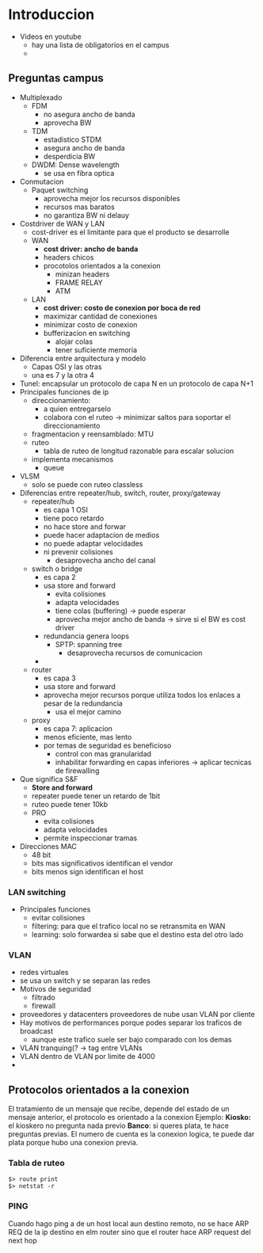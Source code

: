 # Introduccion

- Videos en youtube
	- hay una lista de obligatorios en el campus
	- 


## Preguntas campus

- Multiplexado
	- FDM
		- no asegura ancho de banda
		- aprovecha BW
	- TDM
		- estadistico STDM
		- asegura ancho de banda
		- desperdicia BW
	- DWDM: Dense wavelength 
		- se usa en fibra optica
- Conmutacion
	- Paquet switching
		- aprovecha mejor los recursos disponibles
		- recursos mas baratos
		- no garantiza BW ni delauy
- Costdriver de WAN y LAN
	- cost-driver es el limitante para que el producto se desarrolle
	- WAN
		- **cost driver: ancho de banda**
		- headers chicos
		- procotolos orientados a la conexion
			- minizan headers
			- FRAME RELAY
			- ATM
	- LAN
		- **cost driver: costo de conexion por boca de red**
		- maximizar cantidad de conexiones
		- minimizar costo de conexion
		- bufferizacion en switching
			- alojar colas
			- tener suficiente memoria
- Diferencia entre arquitectura y modelo
	- Capas OSI y las otras
	- una es 7 y la otra 4
- Tunel: encapsular un protocolo de capa N en un protocolo de capa N+1
- Principales funciones de ip
	- direccionamiento: 
		- a quien entregarselo
		- colabora con el ruteo -> minimizar saltos para soportar el direccionamiento
	- fragmentacion y reensamblado: MTU 
	- ruteo 
		- tabla de ruteo de longitud razonable para escalar solucion
	- implementa mecanismos
		- queue
- VLSM 
	- solo se puede con ruteo classless
- Diferencias entre repeater/hub, switch, router, proxy/gateway
	- repeater/hub 
		- es capa 1 OSI
		- tiene poco retardo
		- no hace store and forwar
		- puede hacer adaptacion de medios
		- no puede adaptar velocidades 
		- ni prevenir colisiones
			- desaprovecha ancho del canal
	- switch o bridge 
		- es capa 2
		- usa store and forward
			- evita colisiones
			- adapta velocidades
			- tiene colas (buffering) -> puede esperar
			- aprovecha mejor ancho de banda -> sirve si el BW es cost driver
		- redundancia genera loops
			- SPTP: spanning tree
				- desaprovecha recursos de comunicacion
		- 
	- router 
		- es capa 3
		- usa store and forward
		- aprovecha mejor recursos porque utiliza todos los enlaces a pesar de la redundancia
			- usa el mejor camino
	- proxy 
		- es capa 7: aplicacion
		- menos eficiente, mas lento
		- por temas de seguridad es beneficioso
			- control con mas granularidad
			- inhabilitar forwarding en capas inferiores -> aplicar tecnicas de firewalling
- Que significa S&F
	- **Store and forward**
	- repeater puede tener un retardo de 1bit
	- ruteo puede tener 10kb
	- PRO
		- evita colisiones
		- adapta velocidades
		- permite inspeccionar tramas
- Direcciones MAC
	- 48 bit
	- bits mas significativos identifican el vendor
	- bits menos sign identifican el host
### LAN switching

- Principales funciones
	- evitar colisiones
	- filtering: para que el trafico local no se retransmita en WAN
	- learning: solo forwardea si sabe que el destino esta del otro lado
### VLAN

- redes virtuales
- se usa un switch y se separan las redes
- Motivos de seguridad
	- filtrado
	- firewall
- proveedores y datacenters proveedores de nube usan VLAN por cliente
- Hay motivos de performances porque podes separar los traficos de broadcast
	- aunque este trafico suele ser bajo comparado con los demas
- VLAN tranquing(? -> tag entre VLANs
- VLAN dentro de VLAN por limite de 4000
- 


## Protocolos orientados a la conexion

El tratamiento de un mensaje que recibe, depende del estado de un mensaje anterior, el protocolo es orientado a la conexion
Ejemplo:
**Kiosko:** el kioskero no pregunta nada previo
**Banco**: si queres plata, te hace preguntas previas. El numero de cuenta es la conexion logica, te puede dar plata porque hubo una conexion previa.


### Tabla de ruteo

```
$> route print
$> netstat -r
```
### PING
Cuando hago ping a de un host local  aun destino remoto, no se hace ARP REQ de la ip destino en elm router sino que el router hace ARP request del next hop
